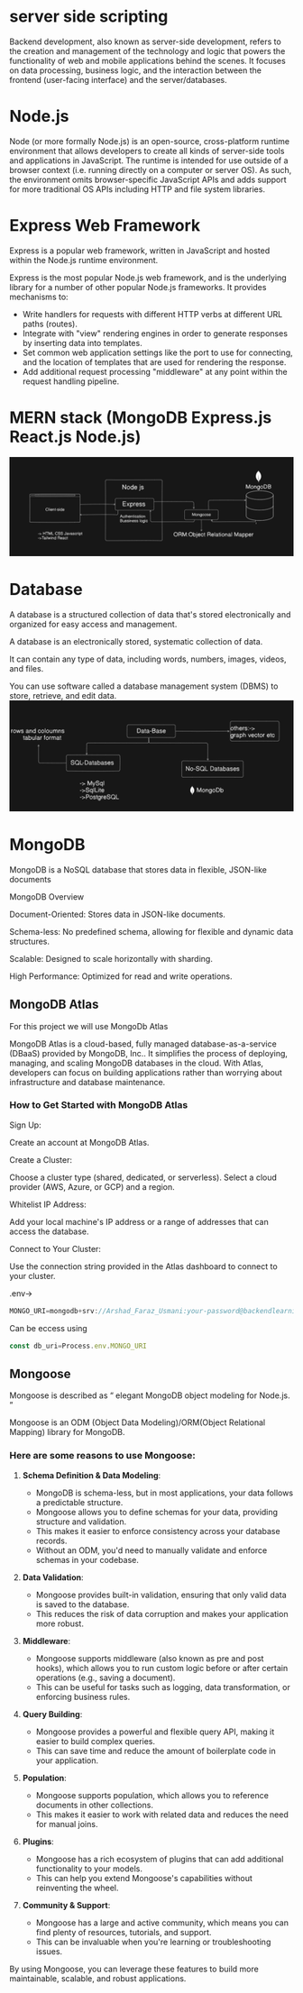 # server side scripting 
Backend development, also known as server-side development, refers to the creation and management of the technology and logic that powers the functionality of web and mobile applications behind the scenes. It focuses on data processing, business logic, and the interaction between the frontend (user-facing interface) and the server/databases.

# Node.js 
Node (or more formally Node.js) is an open-source, cross-platform runtime environment that allows developers to create all kinds of server-side tools and applications in JavaScript. The runtime is intended for use outside of a browser context (i.e. running directly on a computer or server OS). As such, the environment omits browser-specific JavaScript APIs and adds support for more traditional OS APIs including HTTP and file system libraries.

# Express Web Framework

Express is a popular web framework, written in JavaScript and hosted within the Node.js runtime environment. 

Express is the most popular Node.js web framework, and is the underlying library for a number of other popular Node.js frameworks. It provides mechanisms to:

- Write handlers for requests with different HTTP verbs at different URL paths (routes).
- Integrate with "view" rendering engines in order to generate responses by inserting data into templates.
- Set common web application settings like the port to use for connecting, and the location of templates that are used for rendering the response.
- Add additional request processing "middleware" at any point within the request handling pipeline.



# MERN stack (MongoDB Express.js React.js  Node.js)


![alt text](/notesimages/backend-overview.png)

# Database
A database is a structured collection of data that's stored electronically and organized for easy access and management.

A database is an electronically stored, systematic collection of data. 

It can contain any type of data, including words, numbers, images, videos, and files.

 You can use software called a database management system (DBMS) to store, retrieve, and edit data. 
 ![alt text](/notesimages/databases.png)

# MongoDB

MongoDB is a NoSQL database that stores data in flexible, JSON-like documents

MongoDB Overview

Document-Oriented: Stores data in JSON-like documents.

Schema-less: No predefined schema, allowing for flexible and dynamic data structures.

Scalable: Designed to scale horizontally with sharding.


High Performance: Optimized for read and write operations.


## MongoDB Atlas 
For this project we will use MongoDb Atlas 

MongoDB Atlas is a cloud-based, fully managed database-as-a-service (DBaaS) provided by MongoDB, Inc.. It simplifies the process of deploying, managing, and scaling MongoDB databases in the cloud. With Atlas, developers can focus on building applications rather than worrying about infrastructure and database maintenance.


### How to Get Started with MongoDB Atlas
Sign Up:

Create an account at MongoDB Atlas.

Create a Cluster:

Choose a cluster type (shared, dedicated, or serverless).
Select a cloud provider (AWS, Azure, or GCP) and a region.

Whitelist IP Address:

Add your local machine's IP address or a range of addresses that can access the database.

Connect to Your Cluster:

Use the connection string provided in the Atlas dashboard to connect to your cluster.

.env->

```js
MONGO_URI=mongodb+srv://Arshad_Faraz_Usmani:your-password@backendlearning.dus8u.mongodb.net

```
Can be eccess using 
```js
const db_uri=Process.env.MONGO_URI
```


## Mongoose 


Mongoose is described as “
elegant MongoDB object modeling for Node.js.
”

Mongoose is an ODM (Object Data Modeling)/ORM(Object Relational Mapping) library for MongoDB.

 ### Here are some reasons to use Mongoose:

1. **Schema Definition & Data Modeling**:
   - MongoDB is schema-less, but in most applications, your data follows a predictable structure.
   - Mongoose allows you to define schemas for your data, providing structure and validation.
   - This makes it easier to enforce consistency across your database records.
   - Without an ODM, you'd need to manually validate and enforce schemas in your codebase.

2. **Data Validation**:
   - Mongoose provides built-in validation, ensuring that only valid data is saved to the database.
   - This reduces the risk of data corruption and makes your application more robust.

3. **Middleware**:
   - Mongoose supports middleware (also known as pre and post hooks), which allows you to run custom logic before or after certain operations (e.g., saving a document).
   - This can be useful for tasks such as logging, data transformation, or enforcing business rules.

4. **Query Building**:
   - Mongoose provides a powerful and flexible query API, making it easier to build complex queries.
   - This can save time and reduce the amount of boilerplate code in your application.

5. **Population**:
   - Mongoose supports population, which allows you to reference documents in other collections.
   - This makes it easier to work with related data and reduces the need for manual joins.

6. **Plugins**:
   - Mongoose has a rich ecosystem of plugins that can add additional functionality to your models.
   - This can help you extend Mongoose's capabilities without reinventing the wheel.

7. **Community & Support**:
   - Mongoose has a large and active community, which means you can find plenty of resources, tutorials, and support.
   - This can be invaluable when you're learning or troubleshooting issues.

By using Mongoose, you can leverage these features to build more maintainable, scalable, and robust applications.